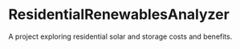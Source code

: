 # ResidentialRenewablesAnalyzer
A project exploring residential solar and storage costs and benefits.
